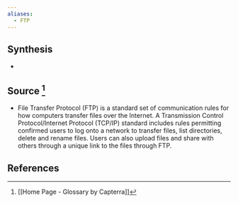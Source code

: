 ```yaml
---
aliases:
  - FTP
---
```

## Synthesis
- 
## Source [^1]
- File Transfer Protocol (FTP) is a standard set of communication rules for how computers transfer files over the Internet. A Transmission Control Protocol/Internet Protocol (TCP/IP) standard includes rules permitting confirmed users to log onto a network to transfer files, list directories, delete and rename files. Users can also upload files and share with others through a unique link to the files through FTP.
## References

[^1]: [[Home Page - Glossary by Capterra]]